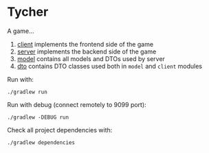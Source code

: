 Tycher
====================

A game...

 1. [client](client) implements the frontend side of the game
 2. [server](server) implements the backend side of the game
 3. [model](model) contains all models and DTOs used by server
 4. [dto](dto) contains DTO classes used both in `model` and `client` modules

Run with:

    ./gradlew run

Run with debug (connect remotely to 9099 port):

    ./gradlew -DEBUG run

Check all project dependencies with:

    ./gradlew dependencies
